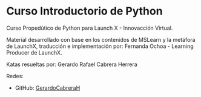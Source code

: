 # Curso Introductorio de Python
Curso Propedútico de Python para Launch X - Innovacción Virtual.

Material desarrollado con base en los contenidos de MSLearn y la metáfora de LaunchX, traducción e implementación por: Fernanda Ochoa - Learning Producer de LaunchX.

Katas resueltas por: Gerardo Rafael Cabrera Herrera

Redes:
* GitHub: [GerardoCabreraH](https://github.com/GerardoCabreraH)
